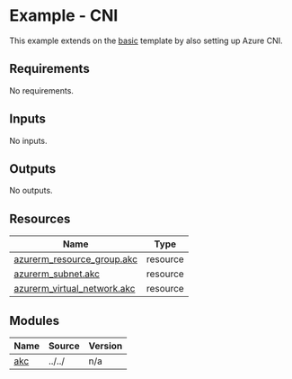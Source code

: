 # Example - CNI

This example extends on the [basic](../basic/README.md) template by also setting up Azure CNI.

<!-- BEGIN_TF_DOCS -->
## Requirements

No requirements.

## Inputs

No inputs.

## Outputs

No outputs.

## Resources

| Name | Type |
|------|------|
| [azurerm_resource_group.akc](https://registry.terraform.io/providers/hashicorp/azurerm/latest/docs/resources/resource_group) | resource |
| [azurerm_subnet.akc](https://registry.terraform.io/providers/hashicorp/azurerm/latest/docs/resources/subnet) | resource |
| [azurerm_virtual_network.akc](https://registry.terraform.io/providers/hashicorp/azurerm/latest/docs/resources/virtual_network) | resource |

## Modules

| Name | Source | Version |
|------|--------|---------|
| <a name="module_akc"></a> [akc](#module\_akc) | ../../ | n/a |
<!-- END_TF_DOCS -->
